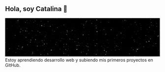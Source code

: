 ## Hola, soy Catalina 🖖
![banner](./banner1.gif)
Estoy aprendiendo desarrollo web y subiendo mis primeros proyectos en GitHub.
